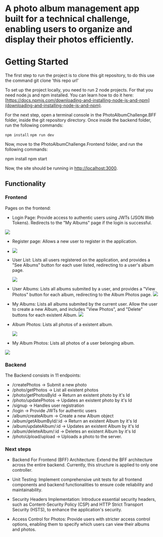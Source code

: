 # A photo album management app built for a technical challenge, enabling users to organize and display their photos efficiently.

# Getting Started
The first step to run the project is to clone this git repository, to do this use the command git clone 'this repo url'

 To set up the project locally, you need to run 2 node projects. For that you need node.js and npm installed. You can learn how to do it here: [https://docs.npmjs.com/downloading-and-installing-node-js-and-npm](downloading-and-installing-node-js-and-npm).

 For the next step, open a terminal console in the PhotoAlbumChallenge.BFF folder, inside the git repository directory. Once inside the backend folder, run the following commands:

`npm install`
`npm run dev`

Now, move to the PhotoAlbumChallenge.Frontend folder, and run the following commands:

npm install
npm start

Now, the site should be running in [http://localhost:3000](http://localhost:3000).

## Functionality
### Frontend
Pages on the frontend:

* Login Page: Provide access to authentic users using JWTs (JSON Web Tokens). Redirects to the "My Albums" page if the login is successful.
  
 ![](https://github.com/ana-developer-beatriz/photo-album-challenge/blob/main/frontend-screenshots/loginPage.png)

* Register page: Allows a new user to register in the application.
*  ![](https://github.com/ana-developer-beatriz/photo-album-challenge/blob/main/frontend-screenshots/registerPage.png)

* User List: Lists all users registered on the application, and provides a "See Albums" button for each user listed, redirecting to a user's album page.
  
  ![](https://github.com/ana-developer-beatriz/photo-album-challenge/blob/main/frontend-screenshots/UserList.png)
  
* User Albums: Lists all albums submited by a user, and provides a "View Photos" button for each album, redirecting to the Album Photos page.
  ![](https://github.com/ana-developer-beatriz/photo-album-challenge/blob/main/frontend-screenshots/albumsToOhterUser.png)

* My Albums: Lists all albums submited by the current user. Allow the user to create a new Album, and includes "View Photos", and "Delete" buttons for each existent Album.
 ![](https://github.com/ana-developer-beatriz/photo-album-challenge/blob/main/frontend-screenshots/MyAlbums.png)

* Album Photos: Lists all photos of a existent album.
  
  ![](https://github.com/ana-developer-beatriz/photo-album-challenge/blob/main/frontend-screenshots/photosOtherUser.png)

* My Album Photos: Lists all photos of a user belonging album.
  
![](https://github.com/ana-developer-beatriz/photo-album-challenge/blob/main/frontend-screenshots/MyPhotosList.png)
### Backend
The Backend consists in 11 endpoints:
* /createPhotos -> Submit a new photo
* /photo/getPhotos -> List all existent photos
* /photo/getPhotosById -> Return an existent photo by it's Id
* /photo/updatePhotos -> Updates an existent photo by it's Id
* /signup -> Handles user registration
* /login ->  Provide JWTs for authentic users
* /album/createAlbum ->  Create a new Album object
* /album/getAlbumById/:id -> Return an existent Album by it's Id
* /album/updateAlbum/:id -> Updates an existent Album by it's Id
* /album/deleteAlbum/:id -> Deletes an existent Album by it's Id
* /photoUpload/upload -> Uploads a photo to the server.

### Next steps
* Backend For Frontend (BFF) Architecture: Extend the BFF architecture across the entire backend. Currently, this structure is applied to only one controller.

* Unit Testing: Implement comprehensive unit tests for all frontend components and backend functionalities to ensure code reliability and maintainability.

* Security Headers Implementation: Introduce essential security headers, such as Content-Security Policy (CSP) and HTTP Strict Transport Security (HSTS), to enhance the application's security.

* Access Control for Photos: Provide users with stricter access control options, enabling them to specify which users can view their albums and photos.
